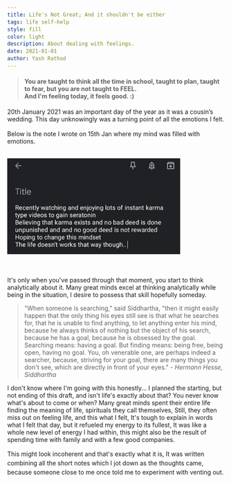 ```yaml
---
title: Life's Not Great; And it shouldn't be either
tags: life self-help
style: fill
color: light
description: About dealing with feelings.
date: 2021-01-01
author: Yash Rathod
---
```




<blockquote>
<h4 style="text-align:left;">You are taught to think all the time in school, taught to plan, taught to fear, but you are not taught to FEEL.<br>And I'm feeling today, it feels good. :)</h4>
</blockquote>

<p>20th January 2021 was an important day of the year as it was a cousin’s wedding. This day unknowingly was a turning point of all the emotions I felt.<br><br>Below is the note I wrote on 15th Jan where my mind was filled with emotions.</p>


<br>
<img src="\assets\img\blog-1-1.jpg"  style="width:400px;height:auto;">
<figcaption class="figure-caption text-center"> </figcaption>



<p><br><br>It's only when you've passed through that moment, you start to think analytically about it. Many great minds excel at thinking analytically while being in the situation, I desire to possess that skill hopefully someday. </p>


> "When someone is searching," said Siddhartha, "then it might easily happen that the only thing his eyes still see is that what he searches for, that he is unable to find anything, to let anything enter his mind, because he always thinks of nothing but the object of his search, because he has a goal, because he is obsessed by the goal. Searching means: having a goal. But finding means: being free, being open, having no goal. You, oh venerable one, are perhaps indeed a searcher, because, striving for your goal, there are many things you don't see, which are directly in front of your eyes."
_- Hermann Hesse, Siddhartha_


<p>I don't know where I'm going with this honestly... I planned the starting, but not ending of this draft, and isn't life's exactly about that? You never know what's about to come or when? Many great minds spent their entire life finding the meaning of life, spirituals they call themselves, Still, they often miss out on feeling life, and this what I felt, It's tough to explain in words what I felt that day, but it refueled my energy to its fullest, It was like a whole new level of energy I had within, this might also be the result of spending time with family and with a few good companies. </p>


<p style="line-height:1.5">This might look incoherent and that's exactly what it is, It was written combining all the short notes which I jot down as the thoughts came, because someone close to me once told me to experiment with venting out. </p>


